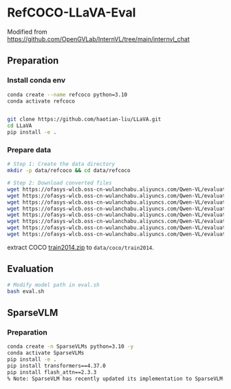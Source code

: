 # RefCOCO-LLaVA-Eval

Modified from https://github.com/OpenGVLab/InternVL/tree/main/internvl_chat

## Preparation

### Install conda env

```bash
conda create --name refcoco python=3.10
conda activate refcoco


git clone https://github.com/haotian-liu/LLaVA.git
cd LLaVA
pip install -e .
```

### Prepare data

```bash
# Step 1: Create the data directory
mkdir -p data/refcoco && cd data/refcoco

# Step 2: Download converted files
wget https://ofasys-wlcb.oss-cn-wulanchabu.aliyuncs.com/Qwen-VL/evaluation/refcoco/refcoco_val.jsonl
wget https://ofasys-wlcb.oss-cn-wulanchabu.aliyuncs.com/Qwen-VL/evaluation/refcoco/refcoco_testA.jsonl
wget https://ofasys-wlcb.oss-cn-wulanchabu.aliyuncs.com/Qwen-VL/evaluation/refcoco/refcoco_testB.jsonl
wget https://ofasys-wlcb.oss-cn-wulanchabu.aliyuncs.com/Qwen-VL/evaluation/refcoco%2B/refcoco%2B_val.jsonl
wget https://ofasys-wlcb.oss-cn-wulanchabu.aliyuncs.com/Qwen-VL/evaluation/refcoco%2B/refcoco%2B_testA.jsonl
wget https://ofasys-wlcb.oss-cn-wulanchabu.aliyuncs.com/Qwen-VL/evaluation/refcoco%2B/refcoco%2B_testB.jsonl
wget https://ofasys-wlcb.oss-cn-wulanchabu.aliyuncs.com/Qwen-VL/evaluation/refcocog/refcocog_val.jsonl
wget https://ofasys-wlcb.oss-cn-wulanchabu.aliyuncs.com/Qwen-VL/evaluation/refcocog/refcocog_test.jsonl
```

extract COCO [train2014.zip](http://images.cocodataset.org/zips/train2014.zip) to `data/coco/train2014`.


## Evaluation

```bash
# Modify model path in eval.sh
bash eval.sh
```

## SparseVLM
### Preparation
```bash
conda create -n SparseVLMs python=3.10 -y
conda activate SparseVLMs
pip install -e .
pip install transformers==4.37.0
pip install flash_attn==2.3.3
% Note: SparseVLM has recently updated its implementation to SparseVLM-1.5.
```


